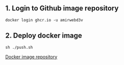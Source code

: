 ## 1. Login to Github image repository
```shell
docker login ghcr.io -u amirwebd3v
```

## 2. Deploy docker image
```shell
sh ./push.sh
```

[Docker image repository](https://ghcr.io/amirwebd3v/amirweb.dev:latest)

